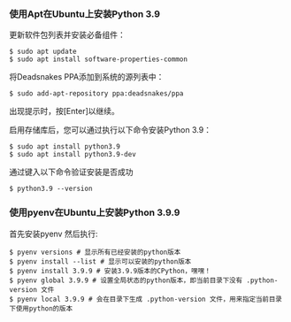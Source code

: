 ### 使用Apt在Ubuntu上安装Python 3.9
更新软件包列表并安装必备组件：

```
$ sudo apt update
$ sudo apt install software-properties-common
```

将Deadsnakes PPA添加到系统的源列表中：

```
$ sudo add-apt-repository ppa:deadsnakes/ppa
```

出现提示时，按[Enter]以继续。

启用存储库后，您可以通过执行以下命令安装Python 3.9：

```
$ sudo apt install python3.9
$ sudo apt install python3.9-dev
```
通过键入以下命令验证安装是否成功

```
$ python3.9 --version
```

### 使用pyenv在Ubuntu上安装Python 3.9.9
首先安装pyenv
然后执行:
```
$ pyenv versions # 显示所有已经安装的python版本
$ pyenv install --list # 显示可以安装的python版本
$ pyenv install 3.9.9 # 安装3.9.9版本的CPython，嘿嘿！
$ pyenv global 3.9.9 # 设置全局状态的python版本，即当前目录下没有 .python-version 文件
$ pyenv local 3.9.9 # 会在目录下生成 .python-version 文件，用来指定当前目录下使用python的版本
```
